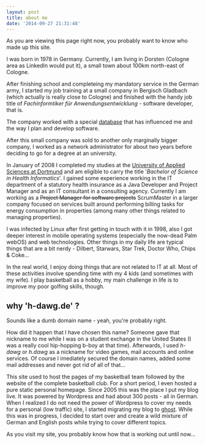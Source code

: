 ```yaml
---
layout: post
title: about me
date: '2014-09-27 21:31:48'
---
```


As you are viewing this page right now, you probably want to know who made up this site.

I was born in 1978 in Germany. Currently, I am living in Dorsten (Cologne area as LinkedIn would put it), a small town about 100km north-east of Cologne.

After finishing school and completeing my mandatory service in the German army, I started my job training at a small company in Bergisch Gladbach (which actually is really close to Cologne) and finished with the handy job title of _Fachinformtiker für Anwendungsentwicklung_ - software developer, that is.

The company worked with a special [database](http://www.intersystems.com) that has influenced me and the way I plan and develop software.

After this small company was sold to another only marginally bigger company, I worked as a network administrator for about two years before deciding to go for a degree at an university.

In January of 2008 I completed my studies at the [University of Applied Sciences at Dortmund](http://www.inf.fh-dortmund.de) and am eligible to carry the title '_Bachelor of Science in Health Informatics_'. I gained some experience working in the IT department of a statutory health insurance as a Java Developer and Project Manager and as an IT consultant in a consulting agency. Currently I am working as a <s>Project Manager for software projects</s> ScrumMaster in a larger company focused on services built around performing billing tasks for energy consumption in properties (among many other things related to managing properties).

I was infected by Linux after first getting in touch with it in 1998, also I got deeper interest in mobile operating systems (especially the now-dead Palm webOS) and web technologies.
Other things in my daily life are typical things that are a bit nerdy - Dilbert, Starwars, Star Trek, Doctor Who, Chips & Coke...

In the real world, I enjoy doing things that are not related to IT at all. Most of these activities involve spending time with my 4 kids (and sometimes with my wife). I play basketball as a hobby, my main challenge in life is to improve my poor golfing skills, though.

## why 'h-dawg.de' ?

Sounds like a dumb domain name - yeah, you're probably right.

How did it happen that I have chosen this name? Someone gave that nickname to me while I was on a student exchange in  the United States (I was a really cool hip-hopping b-boy at that time). Afterwards, I used _h-dawg_ or _h.dawg_ as a nickname for video games, mail accounts and online services. Of course I imediately secured the domain names, added some mail addresses and never got rid of all of that...

This site used to host the pages of my basketball team followed by the website of the complete basketball club. For a short period, I even hosted a pure static personal homepage. Since 2005 this was the place I put my blog live. It was powered by Wordpress and had about 300 posts - all in German. When I realized I do not need the power of Wordpress to cover my needs for a personal (low traffic) site, I started migrating my blog to [ghost](http://ghost.org). While this was in progress, I decided to start over and create a wild mixture of German and English  posts while trying to cover different topics.

As you visit my site, you probably know how that is working out until now...
